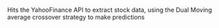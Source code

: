 Hits the YahooFinance API to extract stock data, using the Dual Moving average crossover strategy to make predictions
